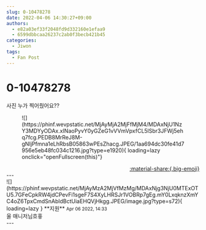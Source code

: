 ```yaml
---
slug: 0-10478278
date: 2022-04-06 14:30:27+09:00
authors:
  - e82a03ef33f2048fd9d332160e1efaa9
  - 6599dbbcaa26237c2ab0f3becb421b45
categories:
  - Jiwon
tags:
  - Fan Post
---
```


# 0-10478278

<div class="post-container" markdown="1">
<div class="content-container md-sidebar__scrollwrap" markdown="1">

사진 누가 찍어줬어요??
<figure markdown="1">
![](https://phinf.wevpstatic.net/MjAyMjA2MjFfMjM4/MDAxNjU1NzY3MDYyODAx.xINaoPyvY0yGZeG1vVVmVpxfCL5lSbr3JFWj5ehq7fcg.PEDB8MrReJ8M-gNIjPfmna1eLhRbsB05863wPEsZhacg.JPEG/1aa694dc30fe41d7956e5eb48fc034c1216.jpg?type=e1920){ loading=lazy onclick="openFullscreen(this)"}
</figure>


</div>
</div>

<div style="text-align: right;" markdown="1">
<a href="https://weverse.io/fromis9/fanpost/0-10478278" style="text-align: right;">:material-share:{.big-emoji}</a>
</div>
---

<div class="comments-container md-sidebar__scrollwrap" markdown="1">
<div class="comment" markdown="1">
<div class='id-container' markdown="1">
![](https://phinf.wevpstatic.net/MjAyMzA2MjVfMzMg/MDAxNjg3NjU0MTExOTU5.7GFeCpkRW4jdCPevFi1sgeF7S4XyLHRSJr1VOBRp7gEg.mY0LxqknzXmYC4oZ6TpxCmdSnAbldBctUiaEHQVjHkgg.JPEG/image.jpg?type=s72){ loading=lazy }
**<span class="artist">지원</span>** <small>Apr 06 2022, 14:33</small><br>
</div>
<div class='comment-body' markdown="1">
울 매니저님흐흫
</div>
</div>
</div>
---
